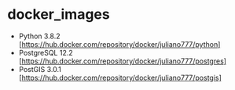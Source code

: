 # docker_images

- Python 3.8.2 [https://hub.docker.com/repository/docker/juliano777/python]
- PostgreSQL 12.2 [https://hub.docker.com/repository/docker/juliano777/postgres]
- PostGIS 3.0.1 [https://hub.docker.com/repository/docker/juliano777/postgis]
